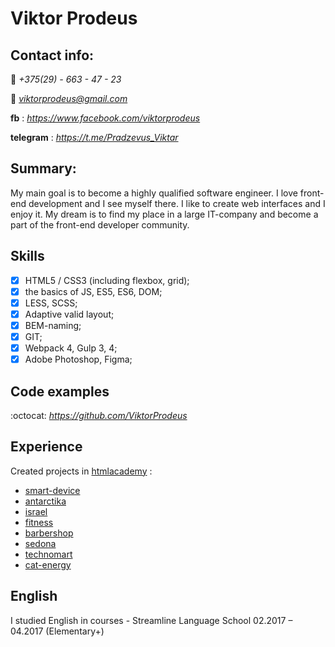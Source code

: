 # Viktor Prodeus

## Contact info:

:iphone:  *+375(29) - 663 - 47 - 23*

:email: *viktorprodeus@gmail.com*

**fb** : *https://www.facebook.com/viktorprodeus*

**telegram** : *https://t.me/Pradzevus_Viktar*

## Summary:

My main goal is to become a highly qualified software engineer. I love front-end development and I see myself there. I like to create web interfaces and I enjoy it. My dream is to find my place in a large IT-company and become a part of the front-end developer community.

## Skills

- [x] HTML5 / CSS3 (including flexbox, grid);
- [x] the basics of JS, ES5, ES6, DOM;
- [x] LESS, SCSS;
- [x] Adaptive valid layout;
- [x] BEM-naming;
- [x] GIT;
- [x] Webpack 4, Gulp 3, 4;
- [x] Adobe Photoshop, Figma;

## Code examples

:octocat: *https://github.com/ViktorProdeus*

## Experience
Created projects in [htmlacademy](https://htmlacademy.ru/profile/viktar) :

- [smart-device](https://viktorprodeus.github.io/smart-device/build)
- [antarctika](https://viktorprodeus.github.io/antarctika/build)
- [israel](https://viktorprodeus.github.io/israel/build/)
- [fitness](https://viktorprodeus.github.io/fitness/build/)
- [barbershop](https://viktorprodeus.github.io/814599-barbershop/)
- [sedona](https://https://viktorprodeus.github.io/814599-sedona-24/)
- [technomart](https://viktorprodeus.github.io/814599-technomart/)
- [cat-energy](https://viktorprodeus.github.io/814599-cat-energy-16/build)

## English
I studied English in courses - Streamline Language School 02.2017 – 04.2017 (Elementary+)
